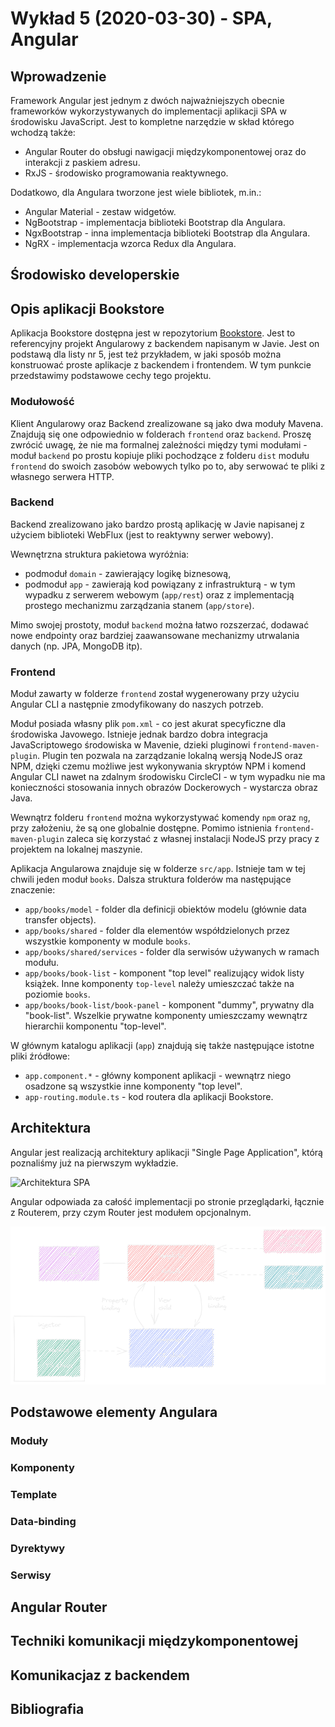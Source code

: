  # Wykład 5 (2020-03-30) - SPA, Angular
## Wprowadzenie
Framework Angular jest jednym z dwóch najważniejszych obecnie frameworków wykorzystywanych do implementacji aplikacji SPA w środowisku JavaScript. Jest to kompletne narzędzie w skład którego wchodzą także:
* Angular Router do obsługi nawigacji międzykomponentowej oraz do interakcji z paskiem adresu.
* RxJS - środowisko programowania reaktywnego.

Dodatkowo, dla Angulara tworzone jest wiele bibliotek, m.in.:
* Angular Material - zestaw widgetów.
* NgBootstrap - implementacja biblioteki Bootstrap dla Angulara.
* NgxBootstrap - inna implementacja biblioteki Bootstrap dla Angulara.
* NgRX - implementacja wzorca Redux dla Angulara.

## Środowisko developerskie

## Opis aplikacji Bookstore
Aplikacja Bookstore dostępna jest w repozytorium [Bookstore](https://github.com/pwr-piisw/bookstore). Jest to referencyjny projekt Angularowy z backendem napisanym w Javie. Jest on podstawą dla listy nr 5, jest też przykładem, w jaki sposób można konstruować proste aplikacje z backendem i frontendem. W tym punkcie przedstawimy podstawowe cechy tego projektu.

### Modułowość
Klient Angularowy oraz Backend zrealizowane są jako dwa moduły Mavena. Znajdują się one odpowiednio w folderach `frontend` oraz `backend`. Proszę zwrócić uwagę, że nie ma formalnej zależności między tymi modułami - moduł `backend` po prostu kopiuje pliki pochodzące z folderu `dist` modułu `frontend` do swoich zasobów webowych tylko po to, aby serwować te pliki z własnego serwera HTTP.

### Backend
Backend zrealizowano jako bardzo prostą aplikację w Javie napisanej z użyciem biblioteki WebFlux (jest to reaktywny serwer webowy).

Wewnętrzna struktura pakietowa wyróżnia:
* podmoduł `domain` - zawierający logikę biznesową,
* podmoduł `app` - zawierają kod powiązany z infrastrukturą - w tym wypadku z serwerem webowym (`app/rest`)  oraz z implementacją prostego mechanizmu zarządzania stanem (`app/store`).

Mimo swojej prostoty, moduł `backend` można łatwo rozszerzać, dodawać nowe endpointy oraz bardziej zaawansowane mechanizmy utrwalania danych (np. JPA, MongoDB itp).

### Frontend
Moduł zawarty w folderze `frontend` został wygenerowany przy użyciu Angular CLI a następnie zmodyfikowany do naszych potrzeb. 

Moduł posiada własny plik `pom.xml` - co jest akurat specyficzne dla środowiska Javowego. Istnieje jednak bardzo dobra integracja JavaScriptowego środowiska w Mavenie, dzieki pluginowi `frontend-maven-plugin`. Plugin ten pozwala na zarządzanie lokalną wersją NodeJS oraz NPM, dzięki czemu możliwe jest wykonywania skryptów NPM i komend Angular CLI nawet na zdalnym środowisku CircleCI - w tym wypadku nie ma konieczności stosowania innych obrazów Dockerowych - wystarcza obraz Java.

Wewnątrz folderu `frontend` można wykorzystywać komendy `npm` oraz `ng`, przy założeniu, że są one globalnie dostępne. Pomimo istnienia `frontend-maven-plugin` zaleca się korzystać z własnej instalacji NodeJS przy pracy z projektem na lokalnej maszynie.

Aplikacja Angularowa znajduje się w folderze `src/app`. Istnieje tam w tej chwili jeden moduł `books`. Dalsza struktura folderów ma następujące znaczenie:
* `app/books/model` - folder dla definicji obiektów modelu (głównie data transfer objects).
* `app/books/shared` - folder dla elementów współdzielonych przez wszystkie komponenty w module `books`.
* `app/books/shared/services` - folder dla serwisów używanych w ramach modułu.
* `app/books/book-list` - komponent "top level" realizujący widok listy książek. Inne komponenty `top-level` należy umieszczać także na poziomie `books`.
* `app/books/book-list/book-panel` - komponent "dummy", prywatny dla "book-list". Wszelkie prywatne komponenty umieszczamy wewnątrz hierarchii komponentu "top-level".

W głównym katalogu aplikacji (`app`) znajdują się także następujące istotne pliki źródłowe:
* `app.component.*` - główny komponent aplikacji - wewnątrz niego osadzone są wszystkie inne komponenty "top level".
* `app-routing.module.ts` - kod routera dla aplikacji Bookstore.

## Architektura
Angular jest realizacją architektury aplikacji "Single Page Application", którą poznaliśmy już na pierwszym wykładzie.

![Architektura SPA](../img/rich-front-architecture.svg)

Angular odpowiada za całość implementacji po stronie przeglądarki, łącznie z Routerem, przy czym Router jest modułem opcjonalnym.

![Architektura Angular](../img/angular-architecture.png)

## Podstawowe elementy Angulara
### Moduły
### Komponenty
### Template
### Data-binding
### Dyrektywy
### Serwisy
## Angular Router
## Techniki komunikacji międzykomponentowej
## Komunikacjaz z backendem
## Bibliografia

